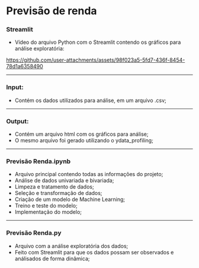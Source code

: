 # Previsão de renda

### Streamlit

- Vídeo do arquivo Python com o Streamlit contendo os gráficos para análise exploratória: 

https://github.com/user-attachments/assets/98f023a5-5fd7-436f-8454-78d1a6358490

---

### Input:

- Contém os dados utilizados para análise, em um arquivo .csv;

---

### Output:

- Contém um arquivo html com os gráficos para análise;
- O mesmo arquivo foi gerado utilizando o ydata_profiling;

---

### Previsão Renda.ipynb

- Arquivo principal contendo todas as informações do projeto;
- Análise de dados univariada e bivariada;
- Limpeza e tratamento de dados;
- Seleção e transformação de dados;
- Criação de um modelo de Machine Learning;
- Treino e teste do modelo;
- Implementação do modelo;

---
 
### Previsão Renda.py

- Arquivo com a análise exploratória dos dados;
- Feito com Streamlit para que os dados possam ser observados e análisados de forma dinâmica;
